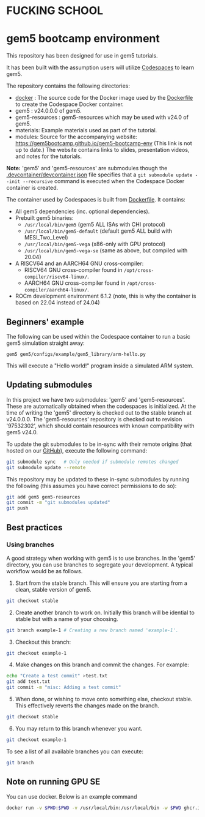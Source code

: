 # FUCKING SCHOOL
# gem5 bootcamp environment

This repository has been designed for use in gem5 tutorials.

It has been built with the assumption users will utilize [Codespaces](https://github.com/features/codespaces) to learn gem5.

The repository contains the following directories:

* [docker](docker) :
The source code for the Docker image used by the [Dockerfile](gem5/util/dockerfiles/devcontainer/Dockerfile) to create the Codespace Docker container.
* gem5 :
v24.0.0.0 of gem5.
* gem5-resources :
gem5-resources which may be used with v24.0 of gem5.
* materials: Example materials used as part of the tutorial.
* modules: Source for the accompanying website: <https://gem5bootcamp.github.io/gem5-bootcamp-env> (This link is not up to date.)
The website contains links to slides, presentation videos, and notes for the tutorials.

**Note:** 'gem5' and 'gem5-resources' are submodules though the [.devcontainer/devcontainer.json](.devcontainer/devcontainer.json) file specifies that a `git submodule update --init --recursive` command is executed when the Codespace Docker container is created.

The container used by Codespaces is built from [Dockerfile](gem5/util/dockerfiles/devcontainer/Dockerfile).
It contains:

* All gem5 dependencies (inc. optional dependencies).
* Prebuilt gem5 binaries:
  * `/usr/local/bin/gem5` (gem5 ALL ISAs with CHI protocol)
  * `/usr/local/bin/gem5-default` (default gem5 ALL build with MESI_Two_Level)
  * `/usr/local/bin/gem5-vega` (x86-only with GPU protocol)
  * `/usr/local/bin/gem5-vega-se` (same as above, but compiled with 20.04)
* A RISCV64 and an AARCH64 GNU cross-compiler:
  * RISCV64 GNU cross-compiler found in `/opt/cross-compiler/riscv64-linux/`.
  * AARCH64 GNU cross-compiler found in `/opt/cross-compiler/aarch64-linux/`.
* ROCm development environment 6.1.2 (note, this is why the container is based on 22.04 instead of 24.04)

## Beginners' example

The following can be used within the Codespace container to run a basic gem5 simulation straight away:

```
gem5 gem5/configs/example/gem5_library/arm-hello.py
```

This will execute a "Hello world!" program inside a simulated ARM system.

## Updating submodules

In this project we have two submodules: 'gem5' and 'gem5-resources'.
These are automatically obtained when the codespaces is initialized.
At the time of writing the 'gem5' directory is checked out to the stable branch at v24.0.0.0.
The 'gem5-resources' repository is checked out to revision '97532302', which should contain resources with known compatibility with gem5 v24.0.

To update the git submodules to be in-sync with their remote origins (that hosted on our [GitHub](https://github.com/gem5/gem5)), execute the following command:

```sh
git submodule sync   # Only needed if submodule remotes changed
git submodule update --remote
```

This repository may be updated to these in-sync submodules by running the following (this assumes you have correct permissions to do so):

```sh
git add gem5 gem5-resources
git commit -m "git submodules updated"
git push
```

## Best practices

### Using branches

A good strategy when working with gem5 is to use branches.
In the 'gem5' directory, you can use branches to segregate your development.
A typical workflow would be as follows.

1. Start from the stable branch.
This will ensure you are starting from a clean, stable version of gem5.

```sh
git checkout stable
```

2. Create another branch to work on.
Initially this branch will be idential to stable but with a name of your choosing.

```sh
git branch example-1 # Creating a new branch named 'example-1'.
```

3. Checkout this branch:

```sh
git checkout example-1
```

4. Make changes on this branch and commit the changes.
For example:

```sh
echo "Create a test commit" >test.txt
git add test.txt
git commit -m "misc: Adding a test commit"
```

5. When done, or wishing to move onto something else, checkout stable.
This effectively reverts the changes made on the branch.

```sh
git checkout stable
```

6. You may return to this branch whenever you want.

```sh
git checkout example-1
```

To see a list of all available branches you can execute:

```sh
git branch
```

## Note on running GPU SE

You can use docker.
Below is an example command

```sh
docker run -v $PWD:$PWD -v /usr/local/bin:/usr/local/bin -w $PWD ghcr.io/gem5/gcn-gpu:v24-0 gem5-vega-se gem5/configs/example/apu_se.py -n 3 -c square
```
